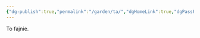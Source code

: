 ```yaml
---
{"dg-publish":true,"permalink":"/garden/ta/","dgHomeLink":true,"dgPassFrontmatter":false}
---
```


To fajnie.